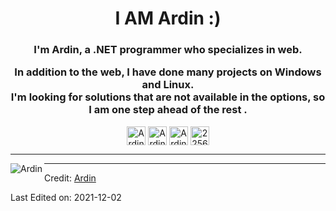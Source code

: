 <h1 align="center">I AM Ardin :)</h1>
<h3 align="center">
I'm Ardin, a .NET programmer who specializes in web.

In addition to the web, I have done many projects on Windows and Linux.   
I'm looking for solutions that are not available in the options, so I am one step ahead of the rest .
</h3>

<p align="center">
<a href="mailto:mvardin@gmail.com" target="blank"><img align="center" src="https://cdn.jsdelivr.net/npm/simple-icons@3.0.1/icons/gmail.svg" alt="Ardin" height="30" width="30" /></a>
<a href="https://dev.to/mvardin" target="blank"><img align="center" src="https://cdn.jsdelivr.net/npm/simple-icons@3.0.1/icons/dev-dot-to.svg" alt="Ardin" height="30" width="30" /></a>
<a href="https://linkedin.com/in/mvardin" target="blank"><img align="center" src="https://cdn.jsdelivr.net/npm/simple-icons@3.0.1/icons/linkedin.svg" alt="Ardin" height="30" width="30" /></a>
<a href="https://stackoverflow.com/users/2256178" target="blank"><img align="center" src="https://cdn.jsdelivr.net/npm/simple-icons@3.0.1/icons/stackoverflow.svg" alt="2256178" height="30" width="30" /></a> 
</p>

----

<p>
<img align="left" src="https://github-readme-stats.vercel.app/api/top-langs/?username=mvardin&layout=compact&hide=html" alt="Ardin" />
</p>

----

Credit: [Ardin](https://github.com/mvardin)

Last Edited on: 2021-12-02
